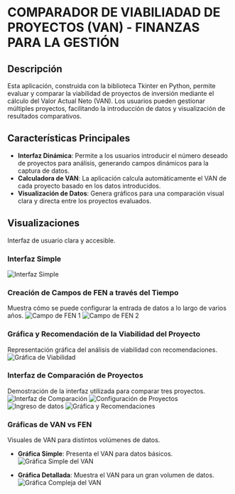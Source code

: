 # COMPARADOR DE VIABILIADAD DE PROYECTOS (VAN) - FINANZAS PARA LA GESTIÓN

## Descripción
Esta aplicación, construida con la biblioteca Tkinter en Python, permite evaluar y comparar la viabilidad de proyectos de inversión mediante el cálculo del Valor Actual Neto (VAN). Los usuarios pueden gestionar múltiples proyectos, facilitando la introducción de datos y visualización de resultados comparativos.

## Características Principales
- **Interfaz Dinámica**: Permite a los usuarios introducir el número deseado de proyectos para análisis, generando campos dinámicos para la captura de datos.
- **Calculadora de VAN**: La aplicación calcula automáticamente el VAN de cada proyecto basado en los datos introducidos.
- **Visualización de Datos**: Genera gráficos para una comparación visual clara y directa entre los proyectos evaluados.

## Visualizaciones
Interfaz de usuario clara y accesible.


### Interfaz Simple


![Interfaz Simple](https://github.com/user-attachments/assets/50b3f78c-ddd5-4791-8ace-0356b343e551)



### Creación de Campos de FEN a través del Tiempo
Muestra cómo se puede configurar la entrada de datos a lo largo de varios años.
![Campo de FEN 1](https://github.com/user-attachments/assets/9ba1d711-ce99-4910-968d-99efffa12da4)
![Campo de FEN 2](https://github.com/user-attachments/assets/f4ec514a-322c-432d-bbb6-cb175764e4c7)

### Gráfica y Recomendación de la Viabilidad del Proyecto
Representación gráfica del análisis de viabilidad con recomendaciones.
![Gráfica de Viabilidad](https://github.com/user-attachments/assets/d9864a18-68a5-445b-8e36-0f2bb1d26031)

### Interfaz de Comparación de Proyectos
Demostración de la interfaz utilizada para comparar tres proyectos.
![Interfaz de Comparación](https://github.com/user-attachments/assets/86ad5658-cabe-4bb9-b8ab-18fe1ce3e6b7)
![Configuración de Proyectos](https://github.com/user-attachments/assets/07e757d2-076c-4cd2-84a9-3bb260e60e83)
![Ingreso de datos](https://github.com/user-attachments/assets/a6f0b6e5-3a18-4d64-8699-d97525a0ff94)
![Gráfica y Recomendaciones](https://github.com/user-attachments/assets/e5b5e2f2-5197-4755-acec-ba85b5fbf6aa)


### Gráficas de VAN vs FEN

Visuales de VAN para distintos volúmenes de datos.

- **Gráfica Simple**: Presenta el VAN para datos básicos.
  ![Gráfica Simple del VAN](https://github.com/user-attachments/assets/c79560b0-0fed-43c2-9eeb-47c2f20a8cf6)


- **Gráfica Detallada**: Muestra el VAN para un gran volumen de datos.
  ![Gráfica Compleja del VAN](https://github.com/user-attachments/assets/31bf1132-7e17-46da-8427-cd03a107e3c7)

